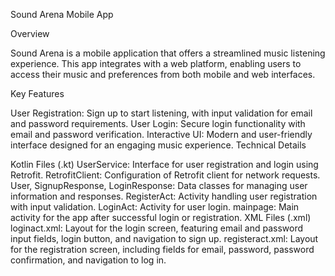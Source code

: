 Sound Arena Mobile App

Overview

Sound Arena is a mobile application that offers a streamlined music listening experience. This app integrates with a web platform, enabling users to access their music and preferences from both mobile and web interfaces.

Key Features

User Registration: Sign up to start listening, with input validation for email and password requirements.
User Login: Secure login functionality with email and password verification.
Interactive UI: Modern and user-friendly interface designed for an engaging music experience.
Technical Details

Kotlin Files (.kt)
UserService: Interface for user registration and login using Retrofit.
RetrofitClient: Configuration of Retrofit client for network requests.
User, SignupResponse, LoginResponse: Data classes for managing user information and responses.
RegisterAct: Activity handling user registration with input validation.
LoginAct: Activity for user login.
mainpage: Main activity for the app after successful login or registration.
XML Files (.xml)
loginact.xml: Layout for the login screen, featuring email and password input fields, login button, and navigation to sign up.
registeract.xml: Layout for the registration screen, including fields for email, password, password confirmation, and navigation to log in.

